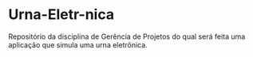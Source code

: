 Urna-Eletr-nica
===============

Repositório da disciplina de Gerência de Projetos do qual será feita uma aplicação que simula uma urna eletrônica.
